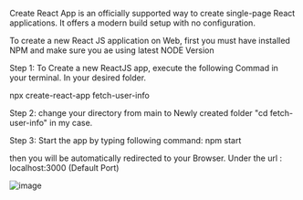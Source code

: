 Create React App is an officially supported way to create single-page React applications. 
It offers a modern build setup with no configuration.

To create a new React JS application on Web, first you must have installed NPM and make sure you ae using latest NODE Version

Step 1: To Create a new ReactJS app, execute the following Commad in your terminal. In your desired folder.

npx create-react-app fetch-user-info


Step 2: change your directory from main to Newly created folder "cd fetch-user-info" in my case.

Step 3: Start the app by typing following command: npm start

then you will be automatically redirected to your Browser. Under the url : localhost:3000 (Default Port)

![image](https://user-images.githubusercontent.com/30688334/228545158-0c27d97d-f543-4f6c-9393-a32faf2e868f.png)

